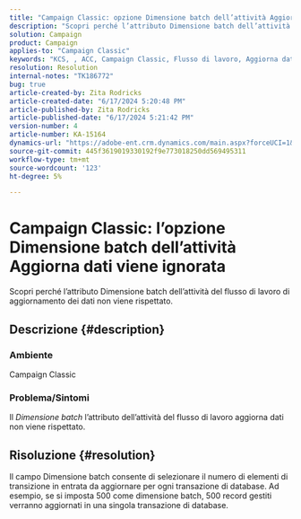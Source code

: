 ```yaml
---
title: "Campaign Classic: opzione Dimensione batch dell’attività Aggiorna dati ignorata"
description: "Scopri perché l’attributo Dimensione batch dell’attività del flusso di lavoro di aggiornamento dei dati non viene rispettato."
solution: Campaign
product: Campaign
applies-to: "Campaign Classic"
keywords: "KCS, , ACC, Campaign Classic, Flusso di lavoro, Aggiorna dati, Dimensione batch"
resolution: Resolution
internal-notes: "TK186772"
bug: true
article-created-by: Zita Rodricks
article-created-date: "6/17/2024 5:20:48 PM"
article-published-by: Zita Rodricks
article-published-date: "6/17/2024 5:21:42 PM"
version-number: 4
article-number: KA-15164
dynamics-url: "https://adobe-ent.crm.dynamics.com/main.aspx?forceUCI=1&pagetype=entityrecord&etn=knowledgearticle&id=68a67eee-cd2c-ef11-840a-002248084fbb"
source-git-commit: 445f3619019330192f9e773018250dd569495311
workflow-type: tm+mt
source-wordcount: '123'
ht-degree: 5%

---
```


# Campaign Classic: l’opzione Dimensione batch dell’attività Aggiorna dati viene ignorata


Scopri perché l’attributo Dimensione batch dell’attività del flusso di lavoro di aggiornamento dei dati non viene rispettato.

## Descrizione {#description}


### <b>Ambiente</b>

Campaign Classic



### <b>Problema/Sintomi</b>

Il *Dimensione batch* l’attributo dell’attività del flusso di lavoro aggiorna dati non viene rispettato.




## Risoluzione {#resolution}


Il campo Dimensione batch consente di selezionare il numero di elementi di transizione in entrata da aggiornare per ogni transazione di database. Ad esempio, se si imposta 500 come dimensione batch, 500 record gestiti verranno aggiornati in una singola transazione di database.


